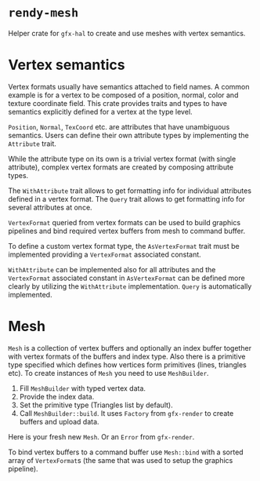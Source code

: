 
# `rendy-mesh`

Helper crate for `gfx-hal` to create and use meshes with vertex semantics.

# Vertex semantics

Vertex formats usually have semantics attached to field names.  A common example is for a
vertex to be composed of a position, normal, color and texture coordinate field.
This crate provides traits and types to have semantics explicitly defined for a vertex at the type level.

`Position`, `Normal`, `TexCoord` etc. are attributes that have unambiguous semantics.
Users can define their own attribute types by implementing the `Attribute` trait.

While the attribute type on its own is a trivial vertex format (with single attribute), complex vertex formats are created by composing attribute types.

The `WithAttribute` trait allows to get formatting info for individual attributes defined in a vertex format.
The `Query` trait allows to get formatting info for several attributes at once.

`VertexFormat` queried from vertex formats can be used to build graphics pipelines and bind required vertex buffers from mesh to command buffer.

To define a custom vertex format type, the `AsVertexFormat` trait must be implemented providing a `VertexFormat` associated constant.

`WithAttribute` can be implemented also for all attributes and the `VertexFormat` associated constant in `AsVertexFormat` can be defined more clearly by utilizing the `WithAttribute` implementation.  `Query` is automatically implemented.

# Mesh

`Mesh` is a collection of vertex buffers and optionally an index buffer together with vertex formats of the buffers and index type. Also there is a primitive type specified which defines how vertices form primitives (lines, triangles etc).
To create instances of `Mesh` you need to use `MeshBuilder`.

1. Fill `MeshBuilder` with typed vertex data.
1. Provide the index data.
1. Set the primitive type (Triangles list by default).
1. Call `MeshBuilder::build`. It uses `Factory` from `gfx-render` to create buffers and upload data.

Here is your fresh new `Mesh`. Or an `Error` from `gfx-render`.

To bind vertex buffers to a command buffer use `Mesh::bind` with a sorted array of `VertexFormat`s (the same that was used to setup the graphics pipeline).
